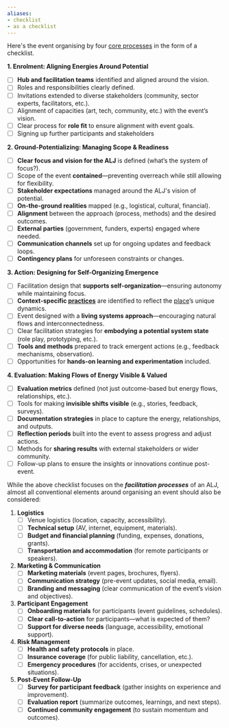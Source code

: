 ```yaml
---
aliases:
- checklist
- as a checklist
---
```


Here's the event organising by four [core processes](/patterns/core%20processes.md) in the form of a checklist. 

**1. Enrolment: Aligning Energies Around Potential**

- [ ] **Hub and facilitation teams** identified and aligned around the vision. 
- [ ] Roles and responsibilities clearly defined. 
- [ ] Invitations extended to diverse stakeholders (community, sector experts, facilitators, etc.). 
- [ ] Alignment of capacities (art, tech, community, etc.) with the event’s vision. 
- [ ] Clear process for **role fit** to ensure alignment with event goals. 
- [ ] Signing up further participants and stakeholders

**2. Ground-Potentializing: Managing Scope & Readiness**

- [ ] **Clear focus and vision for the ALJ** is defined (what’s the system of focus?).
- [ ] Scope of the event **contained**—preventing overreach while still allowing for flexibility.
- [ ] **Stakeholder expectations** managed around the ALJ's vision of potential.
- [ ] **On-the-ground realities** mapped (e.g., logistical, cultural, financial).
- [ ] **Alignment** between the approach (process, methods) and the desired outcomes.
- [ ] **External parties** (government, funders, experts) engaged where needed.
- [ ] **Communication channels** set up for ongoing updates and feedback loops.
- [ ] **Contingency plans** for unforeseen constraints or changes.

**3. Action: Designing for Self-Organizing Emergence**

- [ ] Facilitation design that **supports self-organization**—ensuring autonomy while maintaining focus.
- [ ] **Context-specific [practices](/practices)** are identified to reflect the [place](/glossary/Place.md)’s unique dynamics.
- [ ] Event designed with a **living systems approach**—encouraging natural flows and interconnectedness.
- [ ] Clear facilitation strategies for **embodying a potential system state** (role play, prototyping, etc.).
- [ ] **Tools and methods** prepared to track emergent actions (e.g., feedback mechanisms, observation).
- [ ] Opportunities for **hands-on learning and experimentation** included.

**4. Evaluation: Making Flows of Energy Visible & Valued**

- [ ] **Evaluation metrics** defined (not just outcome-based but energy flows, relationships, etc.).
- [ ] Tools for making **invisible shifts visible** (e.g., stories, feedback, surveys).
- [ ] **Documentation strategies** in place to capture the energy, relationships, and outputs.
- [ ] **Reflection periods** built into the event to assess progress and adjust actions.
- [ ] Methods for **sharing results** with external stakeholders or wider community.
- [ ] Follow-up plans to ensure the insights or innovations continue post-event.

While the above checklist focuses on the ***facilitation processes*** of an ALJ, almost all conventional elements around organising an event should also be considered:

1. **Logistics**
    - [ ]  Venue logistics (location, capacity, accessibility).
    - [ ]  **Technical setup** (AV, internet, equipment, materials).
    - [ ]  **Budget and financial planning** (funding, expenses, donations, grants).
    - [ ]  **Transportation and accommodation** (for remote participants or speakers).

2. **Marketing & Communication**
    - [ ]  **Marketing materials** (event pages, brochures, flyers).
    - [ ]  **Communication strategy** (pre-event updates, social media, email).
    - [ ]  **Branding and messaging** (clear communication of the event’s vision and objectives).

3. **Participant Engagement**
    - [ ]  **Onboarding materials** for participants (event guidelines, schedules).
    - [ ]  **Clear call-to-action** for participants—what is expected of them?
    - [ ]  **Support for diverse needs** (language, accessibility, emotional support).

4. **Risk Management** 
    - [ ]  **Health and safety protocols** in place.
    - [ ]  **Insurance coverage** (for public liability, cancellation, etc.).
    - [ ]  **Emergency procedures** (for accidents, crises, or unexpected situations).

5. **Post-Event Follow-Up** 
    - [ ]  **Survey for participant feedback** (gather insights on experience and improvement).
    - [ ]  **Evaluation report** (summarize outcomes, learnings, and next steps).
    - [ ]  **Continued community engagement** (to sustain momentum and outcomes).
